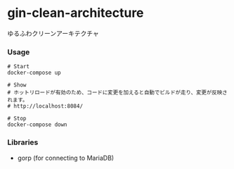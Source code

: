 # gin-clean-architecture

ゆるふわクリーンアーキテクチャ

### Usage

```
# Start
docker-compose up

# Show
# ホットリロードが有効のため、コードに変更を加えると自動でビルドが走り、変更が反映されます。  
# http://localhost:8084/

# Stop
docker-compose down
```

### Libraries

- gorp (for connecting to MariaDB)
